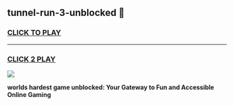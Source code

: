 
## tunnel-run-3-unblocked 👋
<h3>
<a href="https://premium.freeplayer.one?title=tunnel-run-3-unblocked&ref=14F">CLICK TO PLAY</a></h3>
<hr>

<h3>
<a href="https://premium.freeplayer.one?title=tunnel-run-3-unblocked&ref=14F">CLICK 2 PLAY</a>
  
</h3>

<a href="https://premium.freeplayer.one?title=tunnel-run-3-unblocked&ref=12F/"><img src="https://clearcache.store/games.png"></a>


**worlds hardest game unblocked: Your Gateway to Fun and Accessible Online Gaming**
